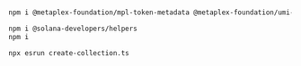 ### 

```bash
npm i @metaplex-foundation/mpl-token-metadata @metaplex-foundation/umi-bundle-defaults

npm i @solana-developers/helpers
npm i 
```

```bash
npx esrun create-collection.ts
```